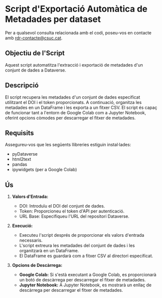 # Script d'Exportació Automàtica de Metadades per dataset

Per a qualsevol consulta relacionada amb el codi, poseu-vos en contacte amb rdr-contacte@csuc.cat.

## Objectiu de l'Script
Aquest script automatitza l'extracció i exportació de metadades d'un conjunt de dades a Dataverse.

## Descripció

El script recupera les metadades d'un conjunt de dades especificat utilitzant el DOI i el token proporcionats. A continuació, organitza les metadades en un DataFrame i les exporta a un fitxer CSV. El script és capaç de funcionar tant a l'entorn de Google Colab com a Jupyter Notebook, oferint opcions còmodes per descarregar el fitxer de metadades.

## Requisits

Assegureu-vos que les següents llibreries estiguin instal·lades:
- pyDataverse
- html2text
- pandas
- ipywidgets (per a Google Colab)

## Ús

1. **Valors d'Entrada:**
    - DOI: Introduïu el DOI del conjunt de dades.
    - Token: Proporcioneu el token d'API per autenticació.
    - URL Base: Especifiqueu l'URL del repositori Dataverse.

2. **Execució:**
    - Executeu l'script després de proporcionar els valors d'entrada necessaris.
    - L'script extreura les metadades del conjunt de dades i les organitzarà en un DataFrame.
    - El DataFrame es guardarà com a fitxer CSV al directori especificat.

3. **Opcions de Descàrrega:**
    - **Google Colab:** Si s'està executant a Google Colab, es proporcionarà un botó de descàrrega per descarregar el fitxer de metadades.
    - **Jupyter Notebook:** A Jupyter Notebook, es mostrarà un enllaç de descàrrega per descarregar el fitxer de metadades.
